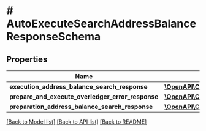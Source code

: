 # # AutoExecuteSearchAddressBalanceResponseSchema

## Properties

Name | Type | Description | Notes
------------ | ------------- | ------------- | -------------
**execution_address_balance_search_response** | [**\OpenAPI\Client\Model\PrepareAndExecuteSearchAddressBalanceResponse**](PrepareAndExecuteSearchAddressBalanceResponse.md) |  | [optional]
**prepare_and_execute_overledger_error_response** | [**\OpenAPI\Client\Model\PrepareAndExecuteOverledgerErrorResponse**](PrepareAndExecuteOverledgerErrorResponse.md) |  | [optional]
**preparation_address_balance_search_response** | [**\OpenAPI\Client\Model\PrepareSearchResponseSchema**](PrepareSearchResponseSchema.md) |  | [optional]

[[Back to Model list]](../../README.md#models) [[Back to API list]](../../README.md#endpoints) [[Back to README]](../../README.md)
